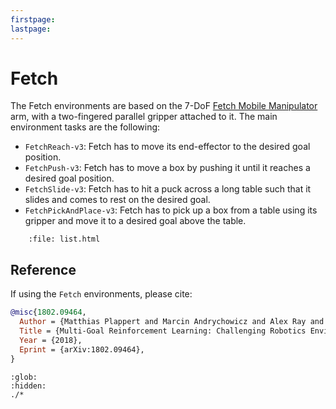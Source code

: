 ```yaml
---
firstpage:
lastpage:
---
```


# Fetch

The Fetch environments are based on the 7-DoF [Fetch Mobile Manipulator](https://fetchrobotics.com/) arm, with a two-fingered parallel gripper attached to it. The main environment tasks are the following:

* `FetchReach-v3`: Fetch has to move its end-effector to the desired goal position.
* `FetchPush-v3`: Fetch has to move a box by pushing it until it reaches a desired goal position.
* `FetchSlide-v3`: Fetch has to hit a puck across a long table such that it slides and comes to rest on the desired goal.
* `FetchPickAndPlace-v3`: Fetch has to pick up a box from a table using its gripper and move it to a desired goal above the table.

```{raw} html
    :file: list.html
```

## Reference

If using the `Fetch` environments, please cite:

```bibtex
@misc{1802.09464,
  Author = {Matthias Plappert and Marcin Andrychowicz and Alex Ray and Bob McGrew and Bowen Baker and Glenn Powell and Jonas Schneider and Josh Tobin and Maciek Chociej and Peter Welinder and Vikash Kumar and Wojciech Zaremba},
  Title = {Multi-Goal Reinforcement Learning: Challenging Robotics Environments and Request for Research},
  Year = {2018},
  Eprint = {arXiv:1802.09464},
}
```

```{toctree}
:glob:
:hidden:
./*
```

